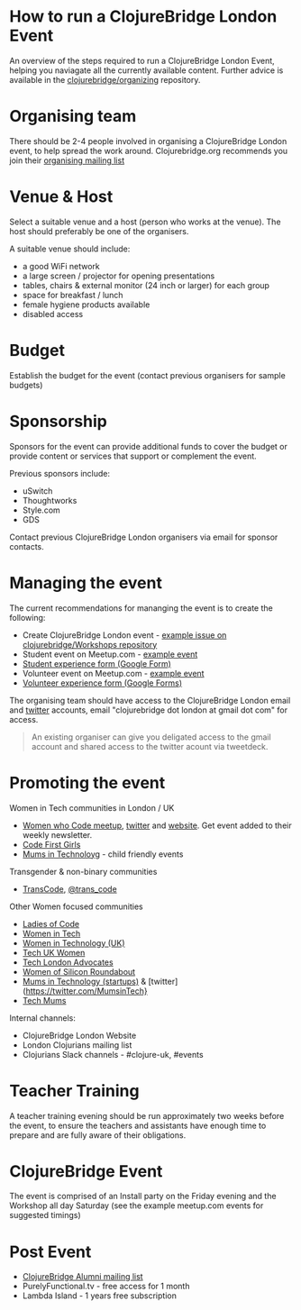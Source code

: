 # How to run a ClojureBridge London Event

An overview of the steps required to run a ClojureBridge London Event, helping you naviagate all the currently available content.  Further advice is available in the [clojurebridge/organizing](https://github.com/ClojureBridge/organizing) repository.

# Organising team

There should be 2-4 people involved in organising a ClojureBridge London event, to help spread the work around.  Clojurebridge.org recommends you join their [organising mailing list](https://groups.google.com/forum/#!forum/clojurebridge-workshops)

# Venue & Host 

Select a suitable venue and a host (person who works at the venue).  The host should preferably be one of the organisers.

A suitable venue should include:

* a good WiFi network
* a large screen / projector for opening presentations
* tables, chairs & external monitor (24 inch or larger) for each group
* space for breakfast / lunch
* female hygiene products available
* disabled access

# Budget

Establish the budget for the event (contact previous organisers for sample budgets)

# Sponsorship

Sponsors for the event can provide additional funds to cover the budget or provide content or services that support or complement the event.

Previous sponsors include:
* uSwitch 
* Thoughtworks
* Style.com
* GDS

Contact previous ClojureBridge London organisers via email for sponsor contacts.

# Managing the event

The current recommendations for mananging the event is to create the following:

* Create ClojureBridge London event - [example issue on clojurebridge/Workshops repository](https://github.com/ClojureBridge/Workshops/issues/38) 
* Student event on Meetup.com - [example event](https://www.meetup.com/London-Clojurians/events/233369825/)
* [Student experience form (Google Form)](https://bit.ly/clojurebridgelondon-signup)
* Volunteer event on Meetup.com - [example event](https://www.meetup.com/London-Clojurians/events/234511179/)
* [Volunteer experience form (Google Forms)](https://docs.google.com/forms/d/e/1FAIpQLSdTOdF_26z0lh-yHJDSc8tjFd_CoVpTdvb-4MMg7n44EIC4dQ/viewform)

The organising team should have access to the ClojureBridge London email and [twitter](https://twitter.com/ClojureBridgeLN) accounts, email "clojurebridge dot london at gmail dot com" for access.  

> An existing organiser can give you deligated access to the gmail account and shared access to the twitter acount via tweetdeck.

# Promoting the event

Women in Tech communities in London / UK
* [Women who Code meetup](http://www.meetup.com/Women-Who-Code-London/), [twitter](https://twitter.com/WWCLondon) and [website](https://www.womenwhocode.com/london). Get event added to their weekly newsletter.
* [Code First Girls](http://www.codefirstgirls.org.uk/)
* [Mums in Technoloyg](http://www.meetup.com/Mums-in-Technology-child-friendly-coding-school/) - child friendly events

Transgender & non-binary communities
* [TransCode](http://trans-code.org/), [@trans_code](https://twitter.com/trans_code)

Other Women focused communities
* [Ladies of Code](https://www.ladiesofcode.com/)
* [Women in Tech](http://www.womenintechnology.org/)
* [Women in Technology (UK)](http://www.womenintechnology.co.uk/)
* [Tech UK Women](http://www.techuk.org/focus/programmes/women-in-tech)
* [Tech London Advocates](http://www.techlondonadvocates.org.uk/working-groups/working-groups-women-in-london-tech/)
* [Women of Silicon Roundabout](http://www.women-in-technology.com/)
* [Mums in Technology (startups)](http://mumsintechnology.co.uk/) & [twitter](https://twitter.com/MumsinTech}
* [Tech Mums](http://techmums.co/)

Internal channels:
* ClojureBridge London Website
* London Clojurians mailing list
* Clojurians Slack channels - #clojure-uk, #events


# Teacher Training

A teacher training evening should be run approximately two weeks before the event, to ensure the teachers and assistants have enough time to prepare and are fully aware of their obligations.

# ClojureBridge Event

The event is comprised of an Install party on the Friday evening and the Workshop all day Saturday (see the example meetup.com events for suggested timings)

# Post Event

* [ClojureBridge Alumni mailing list](https://groups.google.com/forum/#!forum/clojurebridge-london-alumni)
* PurelyFunctional.tv - free access for 1 month
* Lambda Island - 1 years free subscription

